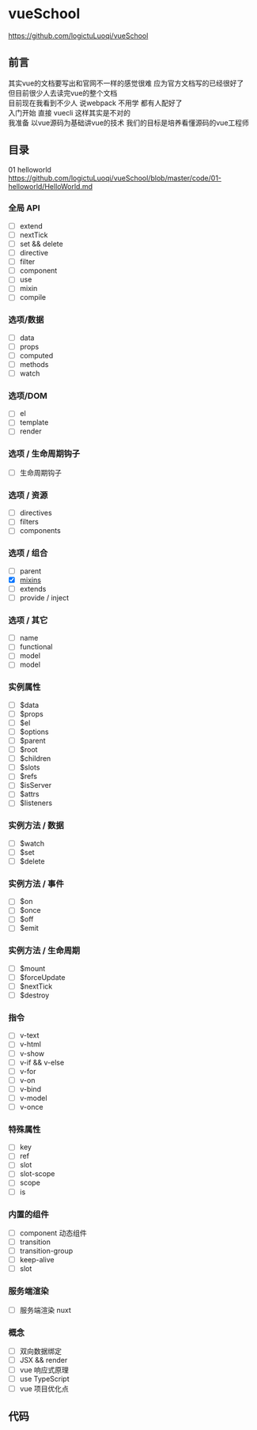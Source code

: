 # vueSchool

https://github.com/logictuLuoqi/vueSchool

## 前言

其实vue的文档要写出和官网不一样的感觉很难 应为官方文档写的已经很好了  
但目前很少人去读完vue的整个文档  
目前现在我看到不少人 说webpack 不用学 都有人配好了  
入门开始 直接 vuecli 这样其实是不对的  
我准备 以vue源码为基础讲vue的技术
我们的目标是培养看懂源码的vue工程师

## 目录

01 helloworld  
https://github.com/logictuLuoqi/vueSchool/blob/master/code/01-helloworld/HelloWorld.md

### 全局 API

- [ ] extend
- [ ] nextTick
- [ ] set && delete
- [ ] directive
- [ ] filter
- [ ] component
- [ ] use
- [ ] mixin
- [ ] compile

### 选项/数据

- [ ] data
- [ ] props
- [ ] computed
- [ ] methods
- [ ] watch

### 选项/DOM

- [ ] el
- [ ] template
- [ ] render

### 选项 / 生命周期钩子

- [ ] 生命周期钩子

### 选项 / 资源

- [ ] directives
- [ ] filters
- [ ] components

### 选项 / 组合

- [ ] parent
- [x] [mixins](./docs/vue-mixins.md)
- [ ] extends
- [ ] provide / inject

### 选项 / 其它

- [ ] name
- [ ] functional
- [ ] model
- [ ] model

### 实例属性

- [ ] $data
- [ ] $props
- [ ] $el
- [ ] $options
- [ ] $parent
- [ ] $root
- [ ] $children
- [ ] $slots
- [ ] $refs
- [ ] $isServer
- [ ] $attrs
- [ ] $listeners

### 实例方法 / 数据

- [ ] $watch
- [ ] $set
- [ ] $delete

### 实例方法 / 事件

- [ ] $on
- [ ] $once
- [ ] $off
- [ ] $emit

### 实例方法 / 生命周期

- [ ] $mount
- [ ] $forceUpdate
- [ ] $nextTick
- [ ] $destroy

### 指令

- [ ] v-text
- [ ] v-html
- [ ] v-show
- [ ] v-if && v-else
- [ ] v-for
- [ ] v-on
- [ ] v-bind
- [ ] v-model
- [ ] v-once

### 特殊属性

- [ ] key
- [ ] ref
- [ ] slot
- [ ] slot-scope
- [ ] scope
- [ ] is

### 内置的组件

- [ ] component 动态组件
- [ ] transition
- [ ] transition-group
- [ ] keep-alive
- [ ] slot

### 服务端渲染

- [ ] 服务端渲染 nuxt

### 概念

- [ ] 双向数据绑定
- [ ] JSX && render
- [ ] vue 响应式原理
- [ ] use TypeScript
- [ ] vue 项目优化点

## 代码
